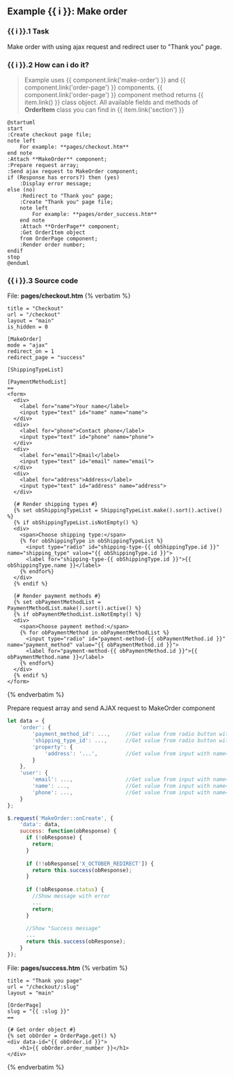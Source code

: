## Example {{ i }}: Make order

### {{ i }}.1 Task

Make order with using ajax request and redirect user to "Thank you" page.

### {{ i }}.2 How can i do it?

> Example uses {{ component.link('make-order') }} and {{ component.link('order-page') }} components.
{{ component.link('order-page') }} component method returns {{ item.link() }} class object.
All available fields and methods of **OrderItem** class you can find in {{ item.link('section') }}

```plantuml
@startuml
start
:Create checkout page file;
note left
    For example: **pages/checkout.htm**
end note
:Attach **MakeOrder** component;
:Prepare request array;
:Send ajax request to MakeOrder component;
if (Response has errors?) then (yes)
    :Display error message;
else (no)
    :Redirect to "Thank you" page;
    :Create "Thank you" page file;
    note left
        For example: **pages/order_success.htm**
    end note
    :Attach **OrderPage** component;
    :Get OrderItem object
    from OrderPage component;
    :Render order number;
endif
stop
@enduml
```

### {{ i }}.3 Source code

File: **pages/checkout.htm**
{% verbatim %}
```twig
title = "Checkout"
url = "/checkout"
layout = "main"
is_hidden = 0

[MakeOrder]
mode = "ajax"
redirect_on = 1
redirect_page = "success"

[ShippingTypeList]

[PaymentMethodList]
==
<form>
  <div>
    <label for="name">Your name</label>
    <input type="text" id="name" name="name">
  </div>
  <div>
    <label for="phone">Contact phone</label>
    <input type="text" id="phone" name="phone">
  </div>
  <div>
    <label for="email">Email</label>
    <input type="text" id="email" name="email">
  </div>
  <div>
    <label for="address">Address</label>
    <input type="text" id="address" name="address">
  </div>
  
  {# Render shipping types #}
  {% set obShippingTypeList = ShippingTypeList.make().sort().active() %}
  {% if obShippingTypeList.isNotEmpty() %}
  <div>
    <span>Choose shipping type:</span>
    {% for obShippingType in obShippingTypeList %}
      <input type="radio" id="shipping-type-{{ obShippingType.id }}" name="shipping_type" value="{{ obShippingType.id }}">
      <label for="shipping-type-{{ obShippingType.id }}">{{ obShippingType.name }}</label>
    {% endfor%}
  </div>
  {% endif %}
  
  {# Render payment methods #}
  {% set obPaymentMethodList = PaymentMethodList.make().sort().active() %}
  {% if obPaymentMethodList.isNotEmpty() %}
  <div>
    <span>Choose payment method:</span>
    {% for obPaymentMethod in obPaymentMethodList %}
      <input type="radio" id="payment-method-{{ obPaymentMethod.id }}" name="payment_method" value="{{ obPaymentMethod.id }}">
      <label for="payment-method-{{ obPaymentMethod.id }}">{{ obPaymentMethod.name }}</label>
    {% endfor%}
  </div>
  {% endif %}
</form>
```
{% endverbatim %}

Prepare request array and send AJAX request to MakeOrder component
```javascript
let data = {
    'order': {
        'payment_method_id': ...,     //Get value from radio button with name="payment_method"
        'shipping_type_id': ...,      //Get value from radio button with name="shipping_type"
        'property': {
            'address': '...',         //Get value from input with name="address"
        }
    },
    'user': {
        'email': ...,                 //Get value from input with name="email"
        'name': ...,                  //Get value from input with name="name"
        'phone': ...,                 //Get value from input with name="phone"
    }
};

$.request('MakeOrder::onCreate', {
    'data': data,
    success: function(obResponse) {
      if (!obResponse) {
        return;
      }
      
      if (!!obResponse['X_OCTOBER_REDIRECT']) {
        return this.success(obResponse);  
      }
      
      if (!obResponse.status) {
        //Show message with error
        ...
        return;
      }
      
      //Show "Success message"
      ...
      return this.success(obResponse);
    }
});
```

File: **pages/success.htm**
{% verbatim %}
```twig
title = "Thank you page"
url = "/checkout/:slug"
layout = "main"

[OrderPage]
slug = "{{ :slug }}"
==

{# Get order object #}
{% set obOrder = OrderPage.get() %}
<div data-id="{{ obOrder.id }}">
    <h1>{{ obOrder.order_number }}</h1>
</div>
```
{% endverbatim %}
